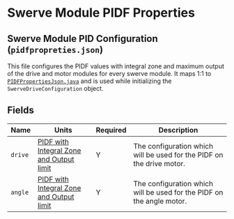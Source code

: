 # Swerve Module PIDF Properties

## Swerve Module PID Configuration (`pidfpropreties.json`)

This file configures the PIDF values with integral zone and maximum output of the drive and motor modules for every swerve module. It maps 1:1 to [`PIDFPropertiesJson.java`](https://github.com/BroncBotz3481/YAGSL-Example/tree/main/src/main/java/swervelib/parser/json/PIDFPropertiesJson.java) and is used while initializing the `SwerveDriveConfiguration` object.

## Fields

| Name    | Units                                               | Required | Description                                                           |
| ------- | --------------------------------------------------- | -------- | --------------------------------------------------------------------- |
| `drive` | [PIDF with Integral Zone and Output limit](pidf.md) | Y        | The configuration which will be used for the PIDF on the drive motor. |
| `angle` | [PIDF with Integral Zone and Output limit](pidf.md) | Y        | The configuration which will be used for the PIDF on the angle motor. |

